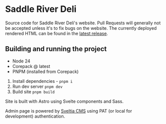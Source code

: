 # Saddle River Deli

Source code for Saddle River Deli's website. Pull Requests will generally not be accepted unless it's to fix bugs on the website. The currently deployed rendered HTML can be found in the [latest release](https://github.com/sellas369/saddle-river-deli/releases/latest).

## Building and running the project

- Node 24
- Corepack @ latest
- PNPM (installed from Corepack)

1. Install dependencies - `pnpm i`
2. Run dev server `pnpm dev`
3. Build site `pnpm build`

Site is built with Astro using Svelte components and Sass.

Admin page is powered by [Sveltia CMS](https://github.com/sveltia/sveltia-cms) using PAT (or local for development) authentication.
